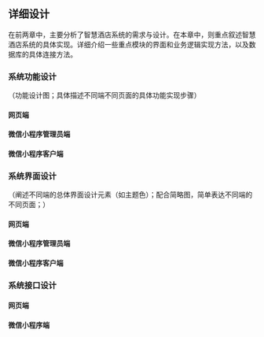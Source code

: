 ## 详细设计

在前两章中，主要分析了智慧酒店系统的需求与设计。在本章中，则重点叙述智慧酒店系统的具体实现。详细介绍一些重点模块的界面和业务逻辑实现方法，以及数据库的具体连接方法。

### 系统功能设计

（功能设计图；具体描述不同端不同页面的具体功能实现步骤）

#### 网页端

#### 微信小程序管理员端

#### 微信小程序客户端

### 系统界面设计

（阐述不同端的总体界面设计元素（如主题色）；配合简略图，简单表达不同端的不同页面；）

#### 网页端

#### 微信小程序管理员端

#### 微信小程序客户端

### 系统接口设计

#### 网页端

#### 微信小程序端


